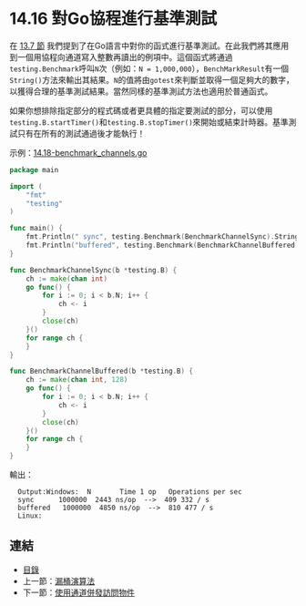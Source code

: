# 14.16 對Go協程進行基準測試

在 [13.7 節](13.7.md) 我們提到了在Go語言中對你的函式進行基準測試。在此我們將其應用到一個用協程向通道寫入整數再讀出的例項中。這個函式將通過`testing.Benchmark`呼叫`N`次（例如：`N = 1,000,000`），`BenchMarkResult`有一個`String()`方法來輸出其結果。`N`的值將由`gotest`來判斷並取得一個足夠大的數字，以獲得合理的基準測試結果。當然同樣的基準測試方法也適用於普通函式。

如果你想排除指定部分的程式碼或者更具體的指定要測試的部分，可以使用`testing.B.startTimer()`和`testing.B.stopTimer()`來開始或結束計時器。基準測試只有在所有的測試通過後才能執行！ 

示例：[14.18-benchmark_channels.go](examples/chapter_14/benchmark_channels.go)

```go
package main

import (
	"fmt"
	"testing"
)

func main() {
	fmt.Println(" sync", testing.Benchmark(BenchmarkChannelSync).String())
	fmt.Println("buffered", testing.Benchmark(BenchmarkChannelBuffered).String())
}

func BenchmarkChannelSync(b *testing.B) {
	ch := make(chan int)
	go func() {
		for i := 0; i < b.N; i++ {
			ch <- i
		}
		close(ch)
	}()
	for range ch {
	}
}

func BenchmarkChannelBuffered(b *testing.B) {
	ch := make(chan int, 128)
	go func() {
		for i := 0; i < b.N; i++ {
			ch <- i
		}
		close(ch)
	}()
	for range ch {
	}
}
```
輸出：
```
  Output:Windows:  N       Time 1 op   Operations per sec
  sync      1000000  2443 ns/op  -->  409 332 / s
  buffered   1000000  4850 ns/op  -->  810 477 / s
  Linux:
```
  
 
## 連結
  
- [目錄](directory.md)
- 上一節：[漏桶演算法](14.15.md)
- 下一節：[使用通道併發訪問物件](14.17.md)
 
 